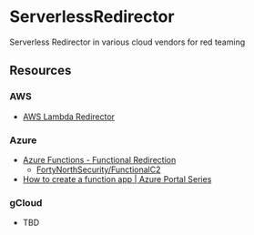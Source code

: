 # ServerlessRedirector
Serverless Redirector in various cloud vendors for red teaming



## Resources
### AWS 
- [AWS Lambda Redirector](https://blog.xpnsec.com/aws-lambda-redirector/)

### Azure
- [Azure Functions - Functional Redirection](https://fortynorthsecurity.com/blog/azure-functions-functional-redirection/)
  - [FortyNorthSecurity/FunctionalC2](https://github.com/FortyNorthSecurity/FunctionalC2/)
- [How to create a function app | Azure Portal Series](https://www.youtube.com/watch?v=BEIZKCDElMs)

### gCloud
- TBD

